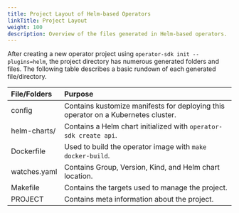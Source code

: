 ```yaml
---
title: Project Layout of Helm-based Operators
linkTitle: Project Layout
weight: 100
description: Overview of the files generated in Helm-based operators.
---
```


After creating a new operator project using `operator-sdk init --plugins=helm`,
the project directory has numerous generated folders and files. The following
table describes a basic rundown of each generated file/directory.

| File/Folders | Purpose                                                                           |
| :----------- | :-------------------------------------------------------------------------------- |
| config       | Contains kustomize manifests for deploying this operator on a Kubernetes cluster. |
| helm-charts/ | Contains a Helm chart initialized with `operator-sdk create api`.                 |
| Dockerfile   | Used to build the operator image with `make docker-build`.                        |
| watches.yaml | Contains Group, Version, Kind, and Helm chart location.                           |
| Makefile     | Contains the targets used to manage the project.                                  |
| PROJECT      | Contains meta information about the project.                                      |

[docs_helm_create]: https://helm.sh/docs/intro/using_helm/#creating-your-own-charts
